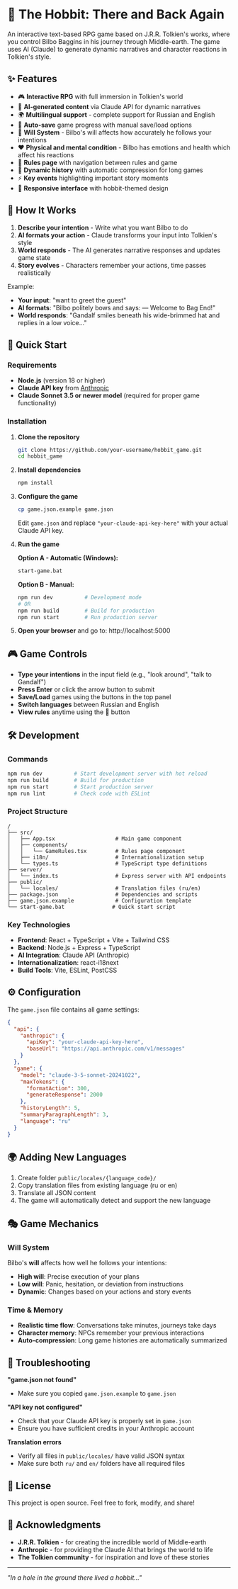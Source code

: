 # 🍃 The Hobbit: There and Back Again

An interactive text-based RPG game based on J.R.R. Tolkien's works, where you control Bilbo Baggins in his journey through Middle-earth. The game uses AI (Claude) to generate dynamic narratives and character reactions in Tolkien's style.

## ✨ Features

- 🎮 **Interactive RPG** with full immersion in Tolkien's world
- 🤖 **AI-generated content** via Claude API for dynamic narratives
- 🌍 **Multilingual support** - complete support for Russian and English
- 💾 **Auto-save** game progress with manual save/load options
- 🧠 **Will System** - Bilbo's will affects how accurately he follows your intentions
- ❤️ **Physical and mental condition** - Bilbo has emotions and health which affect his reactions
- 📖 **Rules page** with navigation between rules and game
- 📜 **Dynamic history** with automatic compression for long games
- ⚡ **Key events** highlighting important story moments
- 📱 **Responsive interface** with hobbit-themed design

## 🎯 How It Works

1. **Describe your intention** - Write what you want Bilbo to do
2. **AI formats your action** - Claude transforms your input into Tolkien's style
3. **World responds** - The AI generates narrative responses and updates game state
4. **Story evolves** - Characters remember your actions, time passes realistically

Example:
- **Your input**: "want to greet the guest"
- **AI formats**: "Bilbo politely bows and says: — Welcome to Bag End!"
- **World responds**: "Gandalf smiles beneath his wide-brimmed hat and replies in a low voice..."

## 🚀 Quick Start

### Requirements

- **Node.js** (version 18 or higher)
- **Claude API key** from [Anthropic](https://console.anthropic.com/)
- **Claude Sonnet 3.5 or newer model** (required for proper game functionality)

### Installation

1. **Clone the repository**
   ```bash
   git clone https://github.com/your-username/hobbit_game.git
   cd hobbit_game
   ```

2. **Install dependencies**
   ```bash
   npm install
   ```

3. **Configure the game**
   ```bash
   cp game.json.example game.json
   ```
   
   Edit `game.json` and replace `"your-claude-api-key-here"` with your actual Claude API key.

4. **Run the game**
   
   **Option A - Automatic (Windows):**
   ```bash
   start-game.bat
   ```
   
   **Option B - Manual:**
   ```bash
   npm run dev          # Development mode
   # OR
   npm run build        # Build for production
   npm run start        # Run production server
   ```

5. **Open your browser** and go to: http://localhost:5000

## 🎮 Game Controls

- **Type your intentions** in the input field (e.g., "look around", "talk to Gandalf")
- **Press Enter** or click the arrow button to submit
- **Save/Load** games using the buttons in the top panel
- **Switch languages** between Russian and English
- **View rules** anytime using the 📖 button

## 🛠️ Development

### Commands

```bash
npm run dev          # Start development server with hot reload
npm run build        # Build for production
npm run start        # Start production server
npm run lint         # Check code with ESLint
```

### Project Structure

```
/
├── src/
│   ├── App.tsx                   # Main game component
│   ├── components/
│   │   └── GameRules.tsx         # Rules page component
│   ├── i18n/                     # Internationalization setup
│   └── types.ts                  # TypeScript type definitions
├── server/
│   └── index.ts                  # Express server with API endpoints
├── public/
│   └── locales/                  # Translation files (ru/en)
├── package.json                  # Dependencies and scripts
├── game.json.example             # Configuration template
└── start-game.bat               # Quick start script
```

### Key Technologies

- **Frontend**: React + TypeScript + Vite + Tailwind CSS
- **Backend**: Node.js + Express + TypeScript
- **AI Integration**: Claude API (Anthropic)
- **Internationalization**: react-i18next
- **Build Tools**: Vite, ESLint, PostCSS

## ⚙️ Configuration

The `game.json` file contains all game settings:

```json
{
  "api": {
    "anthropic": {
      "apiKey": "your-claude-api-key-here",
      "baseUrl": "https://api.anthropic.com/v1/messages"
    }
  },
  "game": {
    "model": "claude-3-5-sonnet-20241022",
    "maxTokens": {
      "formatAction": 300,
      "generateResponse": 2000
    },
    "historyLength": 5,
    "summaryParagraphLength": 3,
    "language": "ru"
  }
}
```

## 🌍 Adding New Languages

1. Create folder `public/locales/{language_code}/`
2. Copy translation files from existing language (ru or en)
3. Translate all JSON content
4. The game will automatically detect and support the new language

## 🎭 Game Mechanics

### Will System
Bilbo's **will** affects how well he follows your intentions:
- **High will**: Precise execution of your plans
- **Low will**: Panic, hesitation, or deviation from instructions
- **Dynamic**: Changes based on your actions and story events

### Time & Memory
- **Realistic time flow**: Conversations take minutes, journeys take days
- **Character memory**: NPCs remember your previous interactions
- **Auto-compression**: Long game histories are automatically summarized

## 🐛 Troubleshooting

**"game.json not found"**
- Make sure you copied `game.json.example` to `game.json`

**"API key not configured"**
- Check that your Claude API key is properly set in `game.json`
- Ensure you have sufficient credits in your Anthropic account

**Translation errors**
- Verify all files in `public/locales/` have valid JSON syntax
- Make sure both `ru/` and `en/` folders have all required files

## 📝 License

This project is open source. Feel free to fork, modify, and share!

## 🙏 Acknowledgments

- **J.R.R. Tolkien** - for creating the incredible world of Middle-earth
- **Anthropic** - for providing the Claude AI that brings the world to life
- **The Tolkien community** - for inspiration and love of these stories

---

*"In a hole in the ground there lived a hobbit..."*

